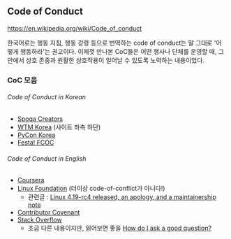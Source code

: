 ## Code of Conduct
https://en.wikipedia.org/wiki/Code_of_conduct

한국어로는 행동 지침, 행동 강령 등으로 번역하는 code of conduct는 말 그대로 '어떻게 행동하라'는 권고이다.
이제껏 만나본 CoC들은 어떤 행사나 단체를 운영할 때, 그 안에서 상호 존중과 원활한 상호작용이 일어날 수 있도록 노력하는 내용이었다.

### CoC 모음

###### Code of Conduct in Korean
- [Spoqa Creators](https://github.com/spoqa/code-of-conduct)
- [WTM Korea](https://wtm-korea-2018.firebaseapp.com/) (사이트 좌측 하단)
- [PyCon Korea](https://github.com/pythonkr/pycon-code-of-conduct)
- [Festa! FCOC](https://festa.io/code-of-conduct)

###### Code of Conduct in English
- [Coursera](https://learner.coursera.help/hc/en-us/articles/208280036-Coursera-Code-of-Conduct)
- [Linux Foundation](https://git.kernel.org/pub/scm/linux/kernel/git/torvalds/linux.git/commit/?id=8a104f8b5867c682d994ffa7a74093c54469c11f) (더이상 code-of-conflict가 아니다!)
    - 관련글 : [Linux 4.19-rc4 released, an apology, and a maintainership note](https://lkml.org/lkml/2018/9/16/167)
- [Contributor Covenant](https://www.contributor-covenant.org/version/1/4/code-of-conduct.html)
- [Stack Overflow](https://stackoverflow.com/conduct)
    - 조금 다른 내용이지만, 읽어보면 좋을 [How do I ask a good question?](https://stackoverflow.com/help/how-to-ask)
